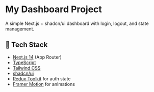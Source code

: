 # My Dashboard Project

A simple Next.js + shadcn/ui dashboard with login, logout, and state management.

## 🚀 Tech Stack

- [Next.js 14](https://nextjs.org/) (App Router)
- [TypeScript](https://www.typescriptlang.org/)
- [Tailwind CSS](https://tailwindcss.com/)
- [shadcn/ui](https://ui.shadcn.com/)
- [Redux Toolkit](https://redux-toolkit.js.org/) for auth state
- [Framer Motion](https://www.framer.com/motion/) for animations
